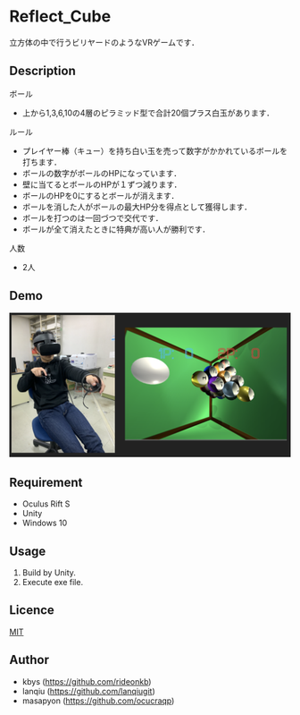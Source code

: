 # Reflect_Cube
立方体の中で行うビリヤードのようなVRゲームです．

## Description
ボール
- 上から1,3,6,10の4層のピラミッド型で合計20個プラス白玉があります．

ルール
- プレイヤー棒（キュー）を持ち白い玉を売って数字がかかれているボールを打ちます．
- ボールの数字がボールのHPになっています．
- 壁に当てるとボールのHPが１ずつ減ります．
- ボールのHPを0にするとボールが消えます．
- ボールを消した人がボールの最大HP分を得点として獲得します．
- ボールを打つのは一回づつで交代です．
- ボールが全て消えたときに特典が高い人が勝利です．

人数
- 2人

## Demo
![Demo](demo.png "Demo")

## Requirement
- Oculus Rift S
- Unity
- Windows 10

## Usage
1. Build by Unity.
1. Execute exe file.

## Licence

[MIT](https://github.com/tcnksm/tool/blob/master/LICENCE)

## Author
- kbys (https://github.com/rideonkb)
- lanqiu (https://github.com/lanqiugit)
- masapyon (https://github.com/ocucraqp)
